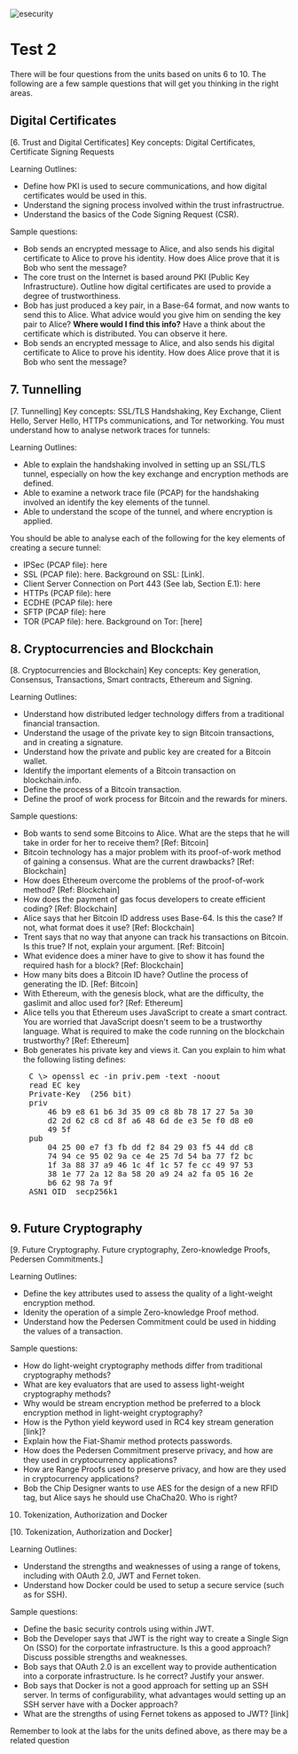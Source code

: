 ![esecurity](https://raw.githubusercontent.com/billbuchanan/esecurity/master/z_associated/esecurity_graphics.jpg)

# Test 2
There will be four questions from the units based on units 6 to 10. The following are a few sample questions that will get you thinking in the right areas.

## Digital Certificates

[6. Trust and Digital Certificates] Key concepts: Digital Certificates, Certificate Signing Requests

Learning Outlines:

* Define how PKI is used to secure communications, and how digital certificates would be used in this.
* Understand the signing process involved within the trust infrastructrue.
 * Understand the basics of the Code Signing Request (CSR).

Sample questions:

* Bob sends an encrypted message to Alice, and also sends his digital certificate to Alice to prove his identity. How does Alice prove that it is Bob who sent the message?
* The core trust on the Internet is based around PKI (Public Key Infrastructure). Outline how digital certificates are used to provide a degree of trustworthiness.
* Bob has just produced a key pair, in a Base-64 format, and now wants to send this to Alice. What advice would you give him on sending the key pair to Alice? **Where would I find this info?** Have a think about the certificate which is distributed. You can observe it here.
* Bob sends an encrypted message to Alice, and also sends his digital certificate to Alice to prove his identity. How does Alice prove that it is Bob who sent the message?

## 7. Tunnelling

[7. Tunnelling] Key concepts: SSL/TLS Handshaking, Key Exchange, Client Hello, Server Hello, HTTPs communications, and Tor networking. You must understand how to analyse network traces for tunnels:

Learning Outlines:

* Able to explain the handshaking involved in setting up an SSL/TLS tunnel, especially on how the key exchange and encryption methods are defined.
* Able to examine a network trace file (PCAP) for the handshaking involved an identify the key elements of the tunnel.
* Able to understand the scope of the tunnel, and where encryption is applied.

You should be able to analyse each of the following for the key elements of creating a secure tunnel:

* IPSec (PCAP file): here
* SSL (PCAP file): here. Background on SSL: [Link].
* Client Server Connection on Port 443 (See lab, Section E.1): here
* HTTPs (PCAP file): here
* ECDHE (PCAP file): here
* SFTP (PCAP file): here
* TOR (PCAP file): here. Background on Tor: [here]
    

## 8. Cryptocurrencies and Blockchain

[8. Cryptocurrencies and Blockchain] Key concepts: Key generation, Consensus, Transactions, Smart contracts, Ethereum and Signing.

Learning Outlines:

* Understand how distributed ledger technology differs from a traditional financial transaction.
* Understand the usage of the private key to sign Bitcoin transactions, and in creating a signature.
* Understand how the private and public key are created for a Bitcoin wallet.
* Identify the important elements of a Bitcoin transaction on blockchain.info.
* Define the process of a Bitcoin transaction.
* Define the proof of work process for Bitcoin and the rewards for miners.

Sample questions:

* Bob wants to send some Bitcoins to Alice. What are the steps that he will take in order for her to receive them? [Ref: Bitcoin]
* Bitcoin technology has a major problem with its proof-of-work method of gaining a consensus. What are the current drawbacks? [Ref: Blockchain]
* How does Ethereum overcome the problems of the proof-of-work method? [Ref: Blockchain]
* How does the payment of gas focus developers to create efficient coding? [Ref: Blockchain]
* Alice says that her Bitcoin ID address uses Base-64. Is this the case? If not, what format does it use? [Ref: Blockchain]
* Trent says that no way that anyone can track his transactions on Bitcoin. Is this true? If not, explain your argument. [Ref: Bitcoin]
* What evidence does a miner have to give to show it has found the required hash for a block? [Ref: Blockchain]
* How many bits does a Bitcoin ID have? Outline the process of generating the ID. [Ref: Bitcoin]
* With Ethereum, with the genesis block, what are the difficulty, the gaslimit and alloc used for? [Ref: Ethereum]
* Alice tells you that Ethereum uses JavaScript to create a smart contract. You are worried that JavaScript doesn't seem to be a trustworthy language. What is required to make the code running on the blockchain trustworthy? [Ref: Ethereum]
* Bob generates his private key and views it. Can you explain to him what the following listing defines:

<pre>
    C \> openssl ec -in priv.pem -text -noout
    read EC key
    Private-Key  (256 bit)
    priv 
        46 b9 e8 61 b6 3d 35 09 c8 8b 78 17 27 5a 30 
        d2 2d 62 c8 cd 8f a6 48 6d de e3 5e f0 d8 e0 
        49 5f
    pub 
        04 25 00 e7 f3 fb dd f2 84 29 03 f5 44 dd c8 
        74 94 ce 95 02 9a ce 4e 25 7d 54 ba 77 f2 bc 
        1f 3a 88 37 a9 46 1c 4f 1c 57 fe cc 49 97 53 
        38 1e 77 2a 12 8a 58 20 a9 24 a2 fa 05 16 2e 
        b6 62 98 7a 9f
    ASN1 OID  secp256k1
 </pre>       

## 9. Future Cryptography

[9. Future Cryptography. Future cryptography, Zero-knowledge Proofs, Pedersen Commitments.]

Learning Outlines:

* Define the key attributes used to assess the quality of a light-weight encryption method.
* Idenity the operation of a simple Zero-knowledge Proof method.
* Understand how the Pedersen Commitment could be used in hidding the values of a transaction.

Sample questions:

* How do light-weight cryptography methods differ from traditional cryptography methods?
* What are key evaluators that are used to assess light-weight cryptography methods?
* Why would be stream encryption method be preferred to a block encryption method in light-weight cryptography?
* How is the Python yield keyword used in RC4 key stream generation [link]?
* Explain how the Fiat-Shamir method protects passwords.
* How does the Pedersen Commitment preserve privacy, and how are they used in cryptocurrency applications?
* How are Range Proofs used to preserve privacy, and how are they used in cryptocurrency applications?
* Bob the Chip Designer wants to use AES for the design of a new RFID tag, but Alice says he should use ChaCha20. Who is right?

10. Tokenization, Authorization and Docker

[10. Tokenization, Authorization and Docker]

Learning Outlines:

* Understand the strengths and weaknesses of using a range of tokens, including with OAuth 2.0, JWT and Fernet token.
* Understand how Docker could be used to setup a secure service (such as for SSH).

Sample questions:

* Define the basic security controls using within JWT.
* Bob the Developer says that JWT is the right way to create a Single Sign On (SSO) for the corportate infrastructure. Is this a good approach? Discuss possible strengths and weaknesses.
* Bob says that OAuth 2.0 is an excellent way to provide authentication into a corporate infrastructure. Is he correct? Justify your answer.
* Bob says that Docker is not a good approach for setting up an SSH server. In terms of configurability, what advantages would setting up an SSH server have with a Docker approach?
* What are the strengths of using Fernet tokens as apposed to JWT? [link]

Remember to look at the labs for the units defined above, as there may be a related question
